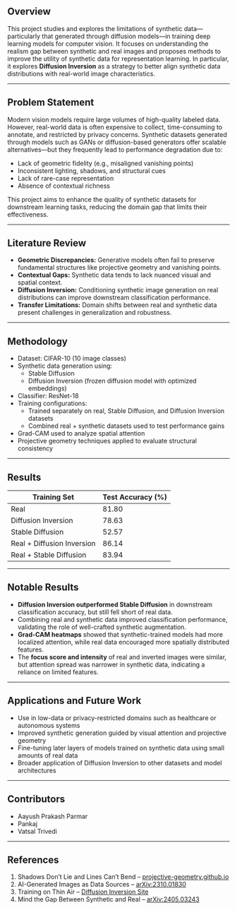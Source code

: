 ## Overview

This project studies and explores the limitations of synthetic data—particularly that generated through diffusion models—in training deep learning models for computer vision. It focuses on understanding the realism gap between synthetic and real images and proposes methods to improve the utility of synthetic data for representation learning. In particular, it explores **Diffusion Inversion** as a strategy to better align synthetic data distributions with real-world image characteristics.

---

## Problem Statement

Modern vision models require large volumes of high-quality labeled data. However, real-world data is often expensive to collect, time-consuming to annotate, and restricted by privacy concerns. Synthetic datasets generated through models such as GANs or diffusion-based generators offer scalable alternatives—but they frequently lead to performance degradation due to:

- Lack of geometric fidelity (e.g., misaligned vanishing points)
- Inconsistent lighting, shadows, and structural cues
- Lack of rare-case representation
- Absence of contextual richness

This project aims to enhance the quality of synthetic datasets for downstream learning tasks, reducing the domain gap that limits their effectiveness.

---

## Literature Review

- **Geometric Discrepancies:** Generative models often fail to preserve fundamental structures like projective geometry and vanishing points.
- **Contextual Gaps:** Synthetic data tends to lack nuanced visual and spatial context.
- **Diffusion Inversion:** Conditioning synthetic image generation on real distributions can improve downstream classification performance.
- **Transfer Limitations:** Domain shifts between real and synthetic data present challenges in generalization and robustness.

---

## Methodology

- Dataset: CIFAR-10 (10 image classes)
- Synthetic data generation using:
  - Stable Diffusion
  - Diffusion Inversion (frozen diffusion model with optimized embeddings)
- Classifier: ResNet-18
- Training configurations:
  - Trained separately on real, Stable Diffusion, and Diffusion Inversion datasets
  - Combined real + synthetic datasets used to test performance gains
- Grad-CAM used to analyze spatial attention
- Projective geometry techniques applied to evaluate structural consistency

---

## Results

| Training Set                | Test Accuracy (%) |
|----------------------------|-------------------|
| Real                       | 81.80             |
| Diffusion Inversion        | 78.63             |
| Stable Diffusion           | 52.57             |
| Real + Diffusion Inversion | 86.14             |
| Real + Stable Diffusion    | 83.94             |

---

## Notable Results

- **Diffusion Inversion outperformed Stable Diffusion** in downstream classification accuracy, but still fell short of real data.
- Combining real and synthetic data improved classification performance, validating the role of well-crafted synthetic augmentation.
- **Grad-CAM heatmaps** showed that synthetic-trained models had more localized attention, while real data encouraged more spatially distributed features.
- The **focus score and intensity** of real and inverted images were similar, but attention spread was narrower in synthetic data, indicating a reliance on limited features.

---

## Applications and Future Work

- Use in low-data or privacy-restricted domains such as healthcare or autonomous systems
- Improved synthetic generation guided by visual attention and projective geometry
- Fine-tuning later layers of models trained on synthetic data using small amounts of real data
- Broader application of Diffusion Inversion to other datasets and model architectures

---

## Contributors

- Aayush Prakash Parmar  
- Pankaj  
- Vatsal Trivedi  

---

## References

1. Shadows Don’t Lie and Lines Can’t Bend – [projective-geometry.github.io](https://projective-geometry.github.io/)
2. AI-Generated Images as Data Sources – [arXiv:2310.01830](https://arxiv.org/pdf/2310.01830)
3. Training on Thin Air – [Diffusion Inversion Site](https://sites.google.com/view/diffusion-inversion)
4. Mind the Gap Between Synthetic and Real – [arXiv:2405.03243](https://arxiv.org/pdf/2405.03243)
